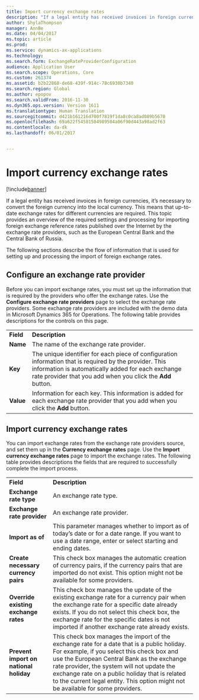 ```yaml
---
title: Import currency exchange rates
description: "If a legal entity has received invoices in foreign currencies, it’s necessary to convert the foreign currency into the local currency. This means that up-to-date exchange rates for different currencies are required. This topic provides an overview of the required settings and processing for importing foreign exchange reference rates published over the Internet by the exchange rate providers, such as the European Central Bank and the Central Bank of Russia."
author: ShylaThompson
manager: AnnBe
ms.date: 04/04/2017
ms.topic: article
ms.prod: 
ms.service: dynamics-ax-applications
ms.technology: 
ms.search.form: ExchangeRateProviderConfiguration
audience: Application User
ms.search.scope: Operations, Core
ms.custom: 261374
ms.assetid: b2b22868-de68-439f-914c-78c6930b7340
ms.search.region: Global
ms.author: epopov
ms.search.validFrom: 2016-11-30
ms.dyn365.ops.version: Version 1611
ms.translationtype: Human Translation
ms.sourcegitcommit: d421b161216d700f7819f1da8c0ca8ad089b5670
ms.openlocfilehash: 69a622f54581504989504a06f90d443a98ad2f63
ms.contentlocale: da-dk
ms.lasthandoff: 06/01/2017


---
```


# <a name="import-currency-exchange-rates"></a>Import currency exchange rates

[!include[banner](../includes/banner.md)]


If a legal entity has received invoices in foreign currencies, it’s necessary to convert the foreign currency into the local currency. This means that up-to-date exchange rates for different currencies are required. This topic provides an overview of the required settings and processing for importing foreign exchange reference rates published over the Internet by the exchange rate providers, such as the European Central Bank and the Central Bank of Russia.

The following sections describe the flow of information that is used for setting up and processing the import of foreign exchange rates.

## <a name="configure-an-exchange-rate-provider"></a>Configure an exchange rate provider
Before you can import exchange rates, you must set up the information that is required by the providers who offer the exchange rates. Use the **Configure exchange rate providers** page to select the exchange rate providers. Some exchange rate providers are included with the demo data in Microsoft Dynamics 365 for Operations. The following table provides descriptions for the controls on this page.

|           |                                                                                                                                                                                                                             |
|-----------|-----------------------------------------------------------------------------------------------------------------------------------------------------------------------------------------------------------------------------|
| **Field** | **Description**                                                                                                                                                                                                             |
| **Name**  | The name of the exchange rate provider.                                                                                                                                                                                     |
| **Key**   | The unique identifier for each piece of configuration information that is required by the provider. This information is automatically added for each exchange rate provider that you add when you click the **Add** button. |
| **Value** | Information for each key. This information is added for each exchange rate provider that you add when you click the **Add** button.                                                                                         |

## <a name="import-currency-exchange-rates"></a>Import currency exchange rates
You can import exchange rates from the exchange rate providers source, and set them up in the **Currency exchange rates** page. Use the **Import currency exchange rates** page to import the exchange rates. The following table provides descriptions the fields that are required to successfully complete the import process.

|                                        |                                                                                                                                                                                                                                                                                                                                                                             |
|----------------------------------------|-----------------------------------------------------------------------------------------------------------------------------------------------------------------------------------------------------------------------------------------------------------------------------------------------------------------------------------------------------------------------------|
| **Field**                              | **Description**                                                                                                                                                                                                                                                                                                                                                             |
| **Exchange rate type**                 | An exchange rate type.                                                                                                                                                                                                                                                                                                                                                      |
| **Exchange rate provider**             | An exchange rate provider.                                                                                                                                                                                                                                                                                                                                                  |
| **Import as of**                       | This parameter manages whether to import as of today’s date or for a date range. If you want to use a date range, enter or select starting and ending dates.                                                                                                                                                                                                                |
| **Create necessary currency pairs**    | This check box manages the automatic creation of currency pairs, if the currency pairs that are imported do not exist. This option might not be available for some providers.                                                                                                                                                                                               |
| **Override existing exchange rates**   | This check box manages the update of the existing exchange rate for a currency pair when the exchange rate for a specific date already exists. If you do not select this check box, the exchange rate for the specific dates is not imported if another exchange rate already exists.                                                                                       |
| **Prevent import on national holiday** | This check box manages the import of the exchange rate for a date that is a public holiday. For example, if you select this check box and use the European Central Bank as the exchange rate provider, the system will not update the exchange rate on a public holiday that is related to the current legal entity. This option might not be available for some providers. |






